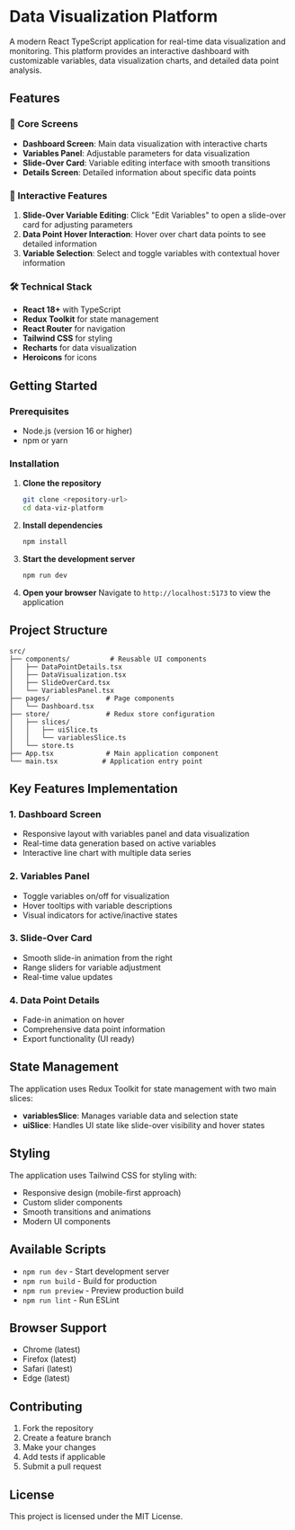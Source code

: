 # Data Visualization Platform

A modern React TypeScript application for real-time data visualization and monitoring. This platform provides an interactive dashboard with customizable variables, data visualization charts, and detailed data point analysis.

## Features

### 🎯 Core Screens
- **Dashboard Screen**: Main data visualization with interactive charts
- **Variables Panel**: Adjustable parameters for data visualization
- **Slide-Over Card**: Variable editing interface with smooth transitions
- **Details Screen**: Detailed information about specific data points

### 🔄 Interactive Features
1. **Slide-Over Variable Editing**: Click "Edit Variables" to open a slide-over card for adjusting parameters
2. **Data Point Hover Interaction**: Hover over chart data points to see detailed information
3. **Variable Selection**: Select and toggle variables with contextual hover information

### 🛠 Technical Stack
- **React 18+** with TypeScript
- **Redux Toolkit** for state management
- **React Router** for navigation
- **Tailwind CSS** for styling
- **Recharts** for data visualization
- **Heroicons** for icons

## Getting Started

### Prerequisites
- Node.js (version 16 or higher)
- npm or yarn

### Installation

1. **Clone the repository**
   ```bash
   git clone <repository-url>
   cd data-viz-platform
   ```

2. **Install dependencies**
   ```bash
   npm install
   ```

3. **Start the development server**
   ```bash
   npm run dev
   ```

4. **Open your browser**
   Navigate to `http://localhost:5173` to view the application

## Project Structure

```
src/
├── components/          # Reusable UI components
│   ├── DataPointDetails.tsx
│   ├── DataVisualization.tsx
│   ├── SlideOverCard.tsx
│   └── VariablesPanel.tsx
├── pages/              # Page components
│   └── Dashboard.tsx
├── store/              # Redux store configuration
│   ├── slices/
│   │   ├── uiSlice.ts
│   │   └── variablesSlice.ts
│   └── store.ts
├── App.tsx             # Main application component
└── main.tsx           # Application entry point
```

## Key Features Implementation

### 1. Dashboard Screen
- Responsive layout with variables panel and data visualization
- Real-time data generation based on active variables
- Interactive line chart with multiple data series

### 2. Variables Panel
- Toggle variables on/off for visualization
- Hover tooltips with variable descriptions
- Visual indicators for active/inactive states

### 3. Slide-Over Card
- Smooth slide-in animation from the right
- Range sliders for variable adjustment
- Real-time value updates

### 4. Data Point Details
- Fade-in animation on hover
- Comprehensive data point information
- Export functionality (UI ready)

## State Management

The application uses Redux Toolkit for state management with two main slices:

- **variablesSlice**: Manages variable data and selection state
- **uiSlice**: Handles UI state like slide-over visibility and hover states

## Styling

The application uses Tailwind CSS for styling with:
- Responsive design (mobile-first approach)
- Custom slider components
- Smooth transitions and animations
- Modern UI components

## Available Scripts

- `npm run dev` - Start development server
- `npm run build` - Build for production
- `npm run preview` - Preview production build
- `npm run lint` - Run ESLint

## Browser Support

- Chrome (latest)
- Firefox (latest)
- Safari (latest)
- Edge (latest)

## Contributing

1. Fork the repository
2. Create a feature branch
3. Make your changes
4. Add tests if applicable
5. Submit a pull request

## License

This project is licensed under the MIT License.
